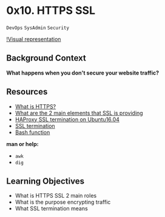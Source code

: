 # 0x10. HTTPS SSL
`DevOps` `SysAdmin` `Security`

[!Visual representation](https://s3.amazonaws.com/intranet-projects-files/holbertonschool-sysadmin_devops/276/FlhGPEK.png)

## Background Context
**What happens when you don't secure your website traffic?**

## Resources
* [What is HTTPS?](https://www.instantssl.com/http-vs-https)
* [What are the 2 main elements that SSL is providing](https://www.sslshopper.com/why-ssl-the-purpose-of-using-ssl-certificates.html)
* [HAProxy SSL termination on Ubuntu16.04](https://docs.ionos.com/cloud/)
* [SSL termination](https://en.wikipedia.org/wiki/TLS_termination_proxy)
* [Bash function](https://tldp.org/LDP/abs/html/complexfunct.html)

**man or help:**
* `awk`
* `dig`

## Learning Objectives
* What is HTTPS SSL 2 main roles
* What is the purpose encrypting traffic
* What SSL termination means
